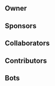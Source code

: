 ## Owner

<!-- readme: pabllopf -start -->
<!-- readme: pabllopf -end -->

## Sponsors

<!-- readme: sponsors -start -->
<!-- readme: sponsors -end -->

## Collaborators

<!-- readme: collaborators -start -->
<!-- readme: collaborators -end -->

## Contributors

<!-- readme: contributors -start -->
<!-- readme: contributors -end -->

## Bots

<!-- readme: bots -start -->
<!-- readme: bots -end -->


